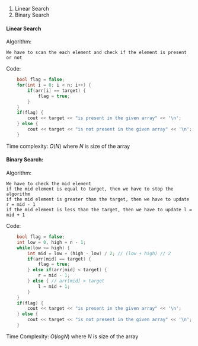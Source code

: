 1. Linear Search
2. Binary Search

#### Linear Search

Algorithm:

	We have to scan the each element and check if the element is present or not

Code:

```cpp
	bool flag = false;
	for(int i = 0; i < n; i++) {
		if(arr[i] == target) {
			flag = true;
		}
	}
	if(flag) {
		cout << target << "is present in the given array" << '\n';
	} else {
		cout << target << "is not present in the given array" << '\n';
	}
```

Time complexity: $O(N)$ where $N$ is size of the array

#### Binary Search:

Algorithm:

	We have to check the mid element 
	if the mid element is equal to target, then we have to stop the algorithm 
	if the mid element is greater than the target, then we have to update r = mid - 1
	if the mid element is less than the target, then we have to update l = mid + 1

Code:

```cpp
	bool flag = false;
	int low = 0, high = n - 1;
	while(low <= high) {
		int mid = low + (high - low) / 2; // (low + high) // 2
		if(arr[mid] == target) {
			flag = true;
		} else if(arr[mid] < target) {
			r = mid - 1;
		} else { // arr[mid] > target
			l = mid + 1;
		}
	}
	if(flag) {
		cout << target << "is present in the given array" << '\n';
	} else {
		cout << target << "is not present in the given array" << '\n';
	}
```

Time Complexity: $O(logN)$ where $N$ is size of the array

